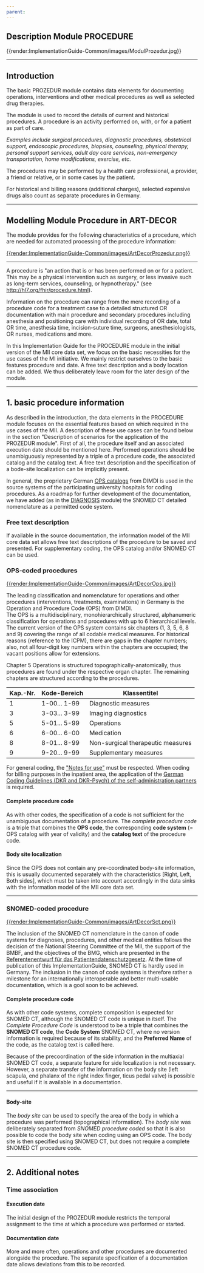 ```yaml
---
parent: 
---
```

## **Description Module PROCEDURE**

{{render:ImplementationGuide-Common/images/ModulProzedur.jpg}}

---

## **Introduction**

The basic PROZEDUR module contains data elements for documenting operations, interventions and other medical procedures as well as selected drug therapies.

The module is used to record the details of current and historical procedures. A procedure is an activity performed on, with, or for a patient as part of care. 

*Examples include surgical procedures, diagnostic procedures, obstetrical support, endoscopic procedures, biopsies, counseling, physical therapy, personal support services, adult day care services, non-emergency transportation, home modifications, exercise, etc.*

The procedures may be performed by a health care professional, a provider, a friend or relative, or in some cases by the patient.

For historical and billing reasons (additional charges), selected expensive drugs also count as separate procedures in Germany.

---

## **Modelling Module Procedure in ART-DECOR**

The module provides for the following characteristics of a procedure, which are needed for automated processing of the procedure information:

[{{render:ImplementationGuide-Common/images/ArtDecorProzedur.png}}](https://art-decor.org/art-decor/decor-datasets--mide-?id=&effectiveDate=&conceptId=&conceptEffectiveDate=)

---

A procedure is "an action that is or has been performed on or for a patient. This may be a physical intervention such as surgery, or less invasive such as long-term services, counseling, or hypnotherapy." (see http://hl7.org/fhir/procedure.html).

Information on the procedure can range from the mere recording of a procedure code for a treatment case to a detailed structured OR documentation with main procedure and secondary procedures including anesthesia and positioning care with individual recording of OR date, total OR time, anesthesia time, incision-suture time, surgeons, anesthesiologists, OR nurses, medications and more.

In this Implementation Guide for the PROCEDURE module in the initial version of the MII core data set, we focus on the basic necessities for the use cases of the MI initiative. We mainly restrict ourselves to the basic features procedure and date. A free text description and a body location can be added. We thus deliberately leave room for the later design of the module.

---

## **1. basic procedure information**

As described in the introduction, the data elements in the PROCEDURE module focuses on the essential features based on which required in the use cases of the MII. A description of these use cases can be found below in the section "Description of scenarios for the application of the PROZEDUR module". First of all, the procedure itself and an associated execution date should be mentioned here.
Performed operations should be unambiguously represented by a triple of a procedure code, the associated catalog and the catalog text. A free text description and the specification of a bode-site localization can be implicitly present. 

In general, the proprietary German [OPS catalogs](https://www.dimdi.de/static/de/klassifikationen/ops/kode-suche/opshtml2020/) from DIMDI is used in the source systems of the participating university hospitals for coding procedures. As a roadmap for further development of the documentation, we have added (as in the [DIAGNOSIS](https://simplifier.net/guide/medizininformatikinitiative-moduldiagnosen-implementationguide) module) the SNOMED CT detailed nomenclature as a permitted code system.

### Free text description
If available in the source documentation, the information model of the MII core data set allows free text descriptions of the procedure to be saved and presented.
For supplementary coding, the OPS catalog and/or SNOMED CT can be used.

### OPS-coded procedures

[{{render:ImplementationGuide-Common/images/ArtDecorOps.jpg}}](https://art-decor.org/art-decor/decor-datasets--mide-?id=&effectiveDate=&conceptId=&conceptEffectiveDate=)

The leading classification and nomenclature for operations and other procedures (interventions, treatments, examinations) in Germany is the Operation and Procedure Code (OPS) from DIMDI. <br> The OPS is a multidisciplinary, monohierarchically structured, alphanumeric classification for operations and procedures with up to 6 hierarchical levels.
The current version of the OPS system contains six chapters (1, 3, 5, 6, 8 and 9) covering the range of all codable medical measures. For historical reasons (reference to the ICPM), there are gaps in the chapter numbers; also, not all four-digit key numbers within the chapters are occupied; the vacant positions allow for extensions.

Chapter 5 Operations is structured topographically-anatomically, thus procedures are found under the respective organ chapter. The remaining chapters are structured according to the procedures.

| Kap.-Nr. | Kode-Bereich | Klassentitel                            |
|----------|--------------|-----------------------------------------|
| 1        | 1-00... 1-99 | Diagnostic measures                     |
| 3        | 3-03... 3-99 | Imaging diagnostics                     |
| 5        | 5-01... 5-99 | Operations                              |
| 6        | 6-00... 6-00 | Medication                              |
| 8        | 8-01... 8-99 | Non-surgical therapeutic measures       |
| 9        | 9-20... 9-99 | Supplementary measures                  |

For general coding, the ["Notes for use"](https://www.dimdi.de/static/de/klassifikationen/ops/kode-suche/opshtml2020/zusatz-04-hinweise-zur-benutzung.htm) must be respected. When coding for billing purposes in the inpatient area, the application of the [German Coding Guidelines (DKR and DKR-Psych) of the self-administration partners](https://www.g-drg.de/G-DRG-System_2020/Kodierrichtlinien/Deutsche_Kodierrichtlinien_2020) is required.

#### Complete procedure code
As with other codes, the specification of a code is not sufficient for the unambiguous documentation of a procedure.
The *complete procedure code* is a triple that combines the **OPS code**, the corresponding **code system** (= OPS catalog with year of validity) and the **catalog text** of the procedure code.

#### Body site localization
Since the OPS does not contain any pre-coordinated body-site information, this is usually documented separately with the characteristics [Right, Left, Both sides], which must be taken into account accordingly in the data sinks with the information model of the MII core data set.

--- 

### SNOMED-coded procedure

[{{render:ImplementationGuide-Common/images/ArtDecorSct.png}}](https://art-decor.org/art-decor/decor-datasets--mide-?id=&effectiveDate=&conceptId=&conceptEffectiveDate=)

The inclusion of the SNOMED CT nomenclature in the canon of code systems for diagnoses, procedures, and other medical entities follows the decision of the National Steering Committee of the MII, the support of the BMBF, and the objectives of the BMG, which are presented in the [Referentenentwurf für das Patientendatenschutzgesetz](https://www.bundesgesundheitsministerium.de/fileadmin/Dateien/3_Downloads/Gesetze_und_Verordnungen/GuV/P/Referentenentwurf_Patientendaten-Schutzgesetz__PDSG.pdf).
At the time of publication of this ImplementationGuide, SNOMED CT is hardly used in Germany. The inclusion in the canon of code systems is therefore rather a milestone for an internationally interoperable and better multi-usable documentation, which is a gool soon to be achieved.

#### Complete procedure code
As with other code systems, complete composition is expected for SNOMED CT, although the SNOMED CT code is unique in itself.
The *Complete Procedure Code* is understood to be a triple that combines the **SNOMED CT code**, the **Code System** SNOMED CT, where no version information is required because of its stability, and the **Preferred Name** of the code, as the catalog text is called here. 

Because of the precoordination of the side information in the multiaxial SNOMED CT code, a separate feature for side localization is not necessary. However, a separate transfer of the information on the body site (left scapula, end phalanx of the right index finger, ticus pedal valve) is possible and useful if it is available in a documentation.

--- 

#### Body-site

The *body site* can be used to specify the area of the body in which a procedure was performed (topographical information). The *body site* was deliberately separated from *SNOMED procedure coded* so that it is also possible to code the body site when coding using an OPS code. The body site is then specified using SNOMED CT, but does not require a complete SNOMED CT procedure code.

---

## **2. Additional notes**

### **Time association**

####  Execution date

The initial design of the PROZEDUR module restricts the temporal assignment to the time at which a procedure was performed or started.

####  Documentation date
More and more often, operations and other procedures are documented alongside the procedure. The separate specification of a documentation date allows deviations from this to be recorded.
